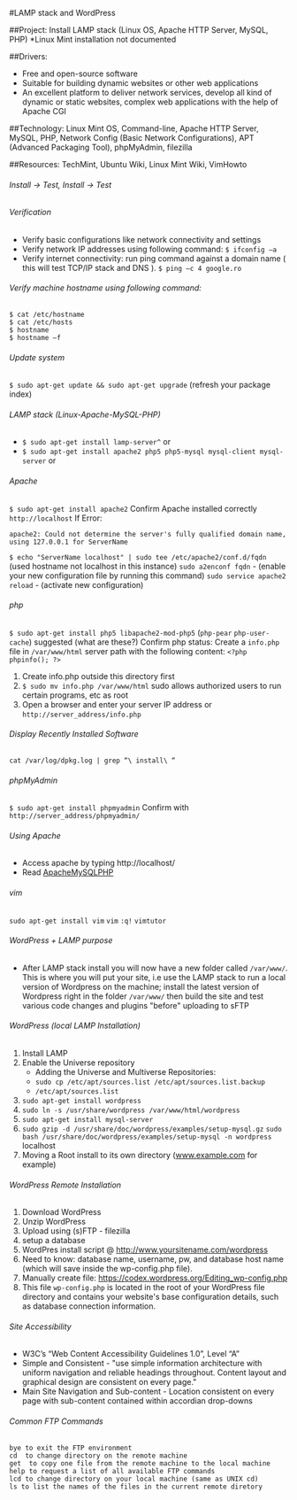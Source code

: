 #LAMP stack and WordPress

##Project: 
Install LAMP stack (Linux OS, Apache HTTP Server, MySQL, PHP) *Linux Mint installation not documented

##Drivers: 
* Free and open-source software
* Suitable for building dynamic websites or other web applications
* An excellent platform to deliver network services, develop all kind of dynamic or static websites, complex web applications with the help of Apache CGI

##Technology: 
Linux Mint OS, Command-line, Apache HTTP Server, MySQL, PHP, Network Config (Basic Network Configurations), APT (Advanced Packaging Tool), phpMyAdmin, filezilla

##Resources: 
TechMint, Ubuntu Wiki, Linux Mint Wiki, VimHowto

###### Install -> Test, Install -> Test

###### Verification
* Verify basic configurations like network connectivity and settings
* Verify network IP addresses using following command: 
`$ ifconfig –a`
* Verify internet connectivity: run ping command against a domain name ( this will test TCP/IP stack and DNS ). 
`$ ping –c 4 google.ro`

###### Verify machine hostname using following command:
```
$ cat /etc/hostname
$ cat /etc/hosts
$ hostname
$ hostname –f
```
###### Update system
`$ sudo apt-get update && sudo apt-get upgrade`
(refresh your package index)

###### LAMP stack (Linux-Apache-MySQL-PHP) 
* `$ sudo apt-get install lamp-server^` or
* `$ sudo apt-get install apache2 php5 php5-mysql mysql-client mysql-server` or

###### Apache
`$ sudo apt-get install apache2`
Confirm Apache installed correctly `http://localhost`
If Error: 
```
apache2: Could not determine the server's fully qualified domain name, 
using 127.0.0.1 for ServerName
```
`$ echo "ServerName localhost" | sudo tee /etc/apache2/conf.d/fqdn` (used hostname not localhost in this instance)
`sudo a2enconf fqdn` - (enable your new configuration file by running this command)
`sudo service apache2 reload` - (activate new configuration)

###### php
`$ sudo apt-get install php5 libapache2-mod-php5` (`php-pear` `php-user-cache`) suggested (what are these?)
Confirm php status: Create a `info.php` file in `/var/www/html` server path with the following content: `<?php phpinfo(); ?>`
1. Create info.php outside this directory first
2. `$ sudo mv info.php /var/www/html` sudo allows authorized users to run certain programs, etc as root
3. Open a browser and enter your server IP address or `http://server_address/info.php`

###### Display Recently Installed Software
`cat /var/log/dpkg.log | grep “\ install\ “`


###### phpMyAdmin
`$ sudo apt-get install phpmyadmin` Confirm with `http://server_address/phpmyadmin/`

###### Using Apache
* Access apache by typing http://localhost/
* Read [ApacheMySQLPHP](https://help.ubuntu.com/community/ApacheMySQLPHP)

###### vim
`sudo apt-get install vim`
`vim`
`:q!`
`vimtutor`

###### WordPress + LAMP purpose
* After LAMP stack install you will now have a new folder called `/var/www/`. This is where you will put your site, i.e use the LAMP stack to run a local version of Wordpress on the machine; install the latest version of Wordpress right in the folder `/var/www/` then build the site and test various code changes and plugins "before" uploading to sFTP

###### WordPress (local LAMP Installation)
1. Install LAMP
2. Enable the Universe repository
	* Adding the Universe and Multiverse Repositories:
	* `sudo cp /etc/apt/sources.list /etc/apt/sources.list.backup`
	* `/etc/apt/sources.list`
3. `sudo apt-get install wordpress`
4. `sudo ln -s /usr/share/wordpress /var/www/html/wordpress`
5. `sudo apt-get install mysql-server`
6. `sudo gzip -d /usr/share/doc/wordpress/examples/setup-mysql.gz`
   `sudo bash /usr/share/doc/wordpress/examples/setup-mysql -n wordpress` localhost
7. Moving a Root install to its own directory (www.example.com for example)

###### WordPress Remote Installation
1. Download WordPress
2. Unzip WordPress
3. Upload using (s)FTP - filezilla
4. setup a database
5. WordPres install script @ http://www.yoursitename.com/wordpress
6. Need to know: database name, username, pw, and database host name (which will save inside the wp-config.php file).
7. Manually create file: https://codex.wordpress.org/Editing_wp-config.php
8. This file `wp-config.php` is located in the root of your WordPress file directory and contains your website's base configuration details, such as database connection information.

###### Site Accessibility
* W3C’s “Web Content Accessibility Guidelines 1.0”, Level “A”
* Simple and Consistent - "use simple information architecture with uniform navigation and reliable headings throughout. Content layout and graphical design are consistent on every page."
* Main Site Navigation and Sub-content - Location consistent on every page with sub-content contained within accordian drop-downs

###### Common FTP Commands
```
bye to exit the FTP environment
cd  to change directory on the remote machine
get  to copy one file from the remote machine to the local machine
help to request a list of all available FTP commands
lcd to change directory on your local machine (same as UNIX cd)
ls to list the names of the files in the current remote diretory
```






